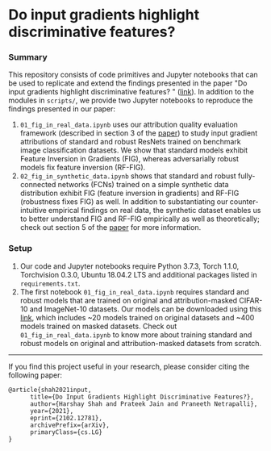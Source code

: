 # Do input gradients highlight discriminative features? 

### Summary

This repository consists of code primitives and Jupyter notebooks that can be used to replicate and extend the findings presented in the paper "Do input gradients highlight discriminative features? " ([link](https://arxiv.org/abs/2102.12781)). In addition to the modules in ```scripts/```, we provide two Jupyter notebooks to reproduce the findings presented in our paper: 


1. ```01_fig_in_real_data.ipynb``` uses our attribution quality evaluation framework (described in section 3 of the [paper](https://arxiv.org/abs/2102.12781)) to study input gradient attributions of standard and robust ResNets trained on benchmark image classification datasets. We show that standard models exhibit Feature Inversion in Gradients (FIG), whereas adversarially robust models fix feature inversion (RF-FIG). 
2. ```02_fig_in_synthetic_data.ipynb``` shows that standard and robust fully-connected networks (FCNs) trained on a simple synthetic data distribution exhibit FIG (feature inversion in gradients) and RF-FIG (robustness fixes FIG) as well. In addition to substantiating our counter-intuitive empirical findings on real data, the synthetic dataset enables us to better understand FIG and RF-FIG empirically as well as theoretically; check out section 5 of the [paper](https://arxiv.org/abs/2102.12781) for more information.

### Setup
1. Our code and Jupyter notebooks require Python 3.7.3, Torch 1.1.0, Torchvision 0.3.0, Ubuntu 18.04.2 LTS and additional packages listed in `requirements.txt`.
2. The first notebook ```01_fig_in_real_data.ipynb``` requires standard and robust models that are trained on original and attribution-masked CIFAR-10 and ImageNet-10 datasets. Our models can be downloaded using this [link](https://drive.google.com/file/d/1fvlJZBf0CFOJXrpV2u97QIEuNkg5Hh7G/view?usp=sharing), which includes ~20 models trained on original datasets and ~400 models trained on masked datasets. Check out ```01_fig_in_real_data.ipynb``` to know more about training standard and robust models on original and attribution-masked datasets from scratch. 

--- 
If you find this project useful in your research, please consider citing the following paper:
```
@article{shah2021input,
      title={Do Input Gradients Highlight Discriminative Features?}, 
      author={Harshay Shah and Prateek Jain and Praneeth Netrapalli},
      year={2021},
      eprint={2102.12781},
      archivePrefix={arXiv},
      primaryClass={cs.LG}
}
```
